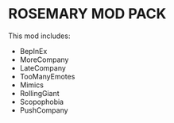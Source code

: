 # ROSEMARY MOD PACK

This mod includes:
- BepInEx
- MoreCompany
- LateCompany
- TooManyEmotes
- Mimics
- RollingGiant
- Scopophobia
- PushCompany